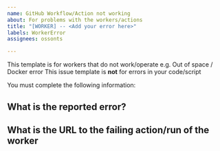 ```yaml
---
name: GitHub Workflow/Action not working
about: For problems with the workers/actions
title: "[WORKER] -- <Add your error here>"
labels: WorkerError
assignees: ossonts

---
```


This template is for workers that do not work/operate e.g. Out of space / Docker error
This issue template is **not** for errors in your code/script

You must complete the following information:

## What is the reported error?

## What is the URL to the failing action/run of the worker
